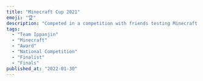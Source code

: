 ```yaml
---
title: "Minecraft Cup 2021"
emoji: "🏆"
description: "Competed in a competition with friends testing Minecraft technical skills and thinking abilities, becoming a finalist and winning the Impress Children and IT Award."
tags:
  - "Team Ippanjin"
  - "Minecraft"
  - "Award"
  - "National Competition"
  - "Finalist"
  - "Finals"
published_at: "2022-01-30"
---
```


